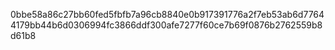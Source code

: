 0bbe58a86c27bb60fed5fbfb7a96cb8840e0b917391776a2f7eb53ab6d77644179bb44b6d0306994fc3866ddf300afe7277f60ce7b69f0876b2762559b8d61b8
